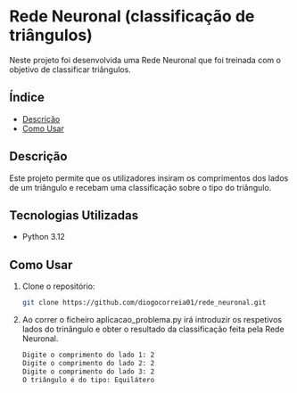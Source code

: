 # Rede Neuronal (classificação de triângulos)

Neste projeto foi desenvolvida uma Rede Neuronal que foi treinada com o objetivo de classificar triângulos.

## Índice

- [Descrição](#descrição)
- [Como Usar](#como-usar)

## Descrição

Este projeto permite que os utilizadores insiram os comprimentos dos lados de um triângulo e recebam uma classificação sobre o tipo do triângulo. 

## Tecnologias Utilizadas

- Python 3.12

## Como Usar

1. Clone o repositório:

   ```bash
   git clone https://github.com/diogocorreia01/rede_neuronal.git
   ```

2. Ao correr o ficheiro aplicacao_problema.py irá introduzir os respetivos lados do trinângulo e obter o resultado da classificação feita pela Rede Neuronal.

   ```bash
   Digite o comprimento do lado 1: 2
   Digite o comprimento do lado 2: 2
   Digite o comprimento do lado 3: 2
   O triângulo é do tipo: Equilátero
   ```